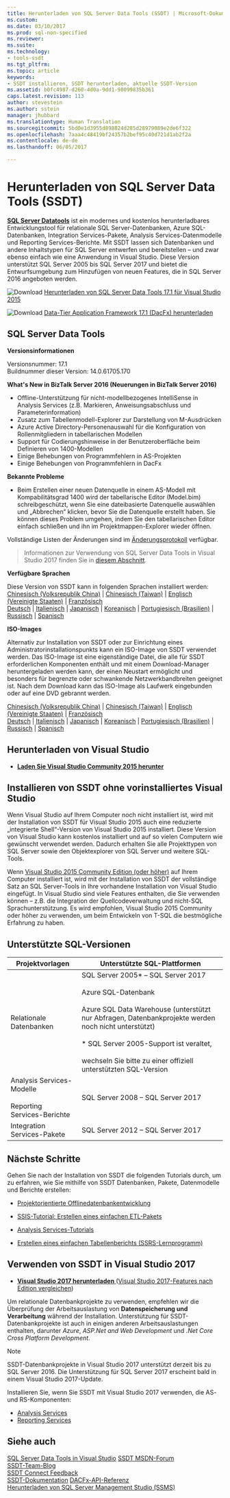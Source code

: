 ```yaml
---
title: Herunterladen von SQL Server Data Tools (SSDT) | Microsoft-Dokumentation
ms.custom: 
ms.date: 03/10/2017
ms.prod: sql-non-specified
ms.reviewer: 
ms.suite: 
ms.technology:
- tools-ssdt
ms.tgt_pltfrm: 
ms.topic: article
keywords:
- SSDT installieren, SSDT herunterladen, aktuelle SSDT-Version
ms.assetid: b0fc4987-d260-4d0a-9dd1-98099835b361
caps.latest.revision: 113
author: stevestein
ms.author: sstein
manager: jhubbard
ms.translationtype: Human Translation
ms.sourcegitcommit: 5bd0e1d3955d898824d285d28979089e2de6f322
ms.openlocfilehash: 7aaa4c48419bf24357b2bef95c40d721d1ab2f2a
ms.contentlocale: de-de
ms.lasthandoff: 06/05/2017

---
```

# <a name="download-sql-server-data-tools-ssdt"></a>Herunterladen von SQL Server Data Tools (SSDT)

**[SQL Server Datatools](https://msdn.microsoft.com/mt186501)** ist ein modernes und kostenlos herunterladbares Entwicklungstool für relationale SQL Server-Datenbanken, Azure SQL-Datenbanken, Integration Services-Pakete, Analysis Services-Datenmodelle und Reporting Services-Berichte. Mit SSDT lassen sich Datenbanken und andere Inhaltstypen für SQL Server entwerfen und bereitstellen – und zwar ebenso einfach wie eine Anwendung in Visual Studio. Diese Version unterstützt SQL Server 2005 bis SQL Server 2017 und bietet die Entwurfsumgebung zum Hinzufügen von neuen Features, die in SQL Server 2016 angeboten werden.  
    
    
![Download](../ssdt/media/download.png) [Herunterladen von SQL Server Data Tools 17.1 für Visual Studio 2015](https://go.microsoft.com/fwlink/?linkid=849393)

![Download](../ssdt/media/download.png) [Data-Tier Application Framework 17.1 (DacFx) herunterladen](https://www.microsoft.com/download/details.aspx?id=55255)

## <a name="sql-server-data-tools"></a>SQL Server Data Tools   
**Versionsinformationen**  
  
Versionsnummer: 17.1  
Buildnummer dieser Version: 14.0.61705.170
  
 **What's New in BizTalk Server 2016 (Neuerungen in BizTalk Server 2016)**
 - Offline-Unterstützung für nicht-modellbezogenes IntelliSense in Analysis Services (z.B. Markieren, Anweisungsabschluss und Parameterinformation)
 - Zusatz zum Tabellenmodell-Explorer zur Darstellung von M-Ausdrücken
 - Azure Active Directory-Personenauswahl für die Konfiguration von Rollenmitgliedern in tabellarischen Modellen
 - Support für Codierungshinweise in der Benutzeroberfläche beim Definieren von 1400-Modellen
 - Einige Behebungen von Programmfehlern in AS-Projekten
 - Einige Behebungen von Programmfehlern in DacFx

 **Bekannte Probleme**
 - Beim Erstellen einer neuen Datenquelle in einem AS-Modell mit Kompabilitätsgrad 1400 wird der tabellarische Editor (Model.bim) schreibgeschützt, wenn Sie eine dateibasierte Datenquelle auswählen und „Abbrechen“ klicken, bevor Sie die Datenquelle erstellt haben. Sie können dieses Problem umgehen, indem Sie den tabellarischen Editor einfach schließen und ihn im Projektmappen-Explorer wieder öffnen.

Vollständige Listen der Änderungen sind im [Änderungsprotokoll](changelog-for-sql-server-data-tools-ssdt.md) verfügbar.

 > Informationen zur Verwendung von SQL Server Data Tools in Visual Studio 2017 finden Sie in [diesem Abschnitt](#use-ssdt-in-visual-studio-2017).

  **Verfügbare Sprachen**  
  
 Diese Version von SSDT kann in folgenden Sprachen installiert werden:  
[Chinesisch (Volksrepublik China)]( https://go.microsoft.com/fwlink/?linkid=849393&clcid=0x804) | 
[Chinesisch (Taiwan)]( https://go.microsoft.com/fwlink/?linkid=849393&clcid=0x404) | 
[Englisch (Vereinigte Staaten)]( https://go.microsoft.com/fwlink/?linkid=849393&clcid=0x409) | 
[Französisch]( https://go.microsoft.com/fwlink/?linkid=849393&clcid=0x40c)  
[Deutsch]( https://go.microsoft.com/fwlink/?linkid=849393&clcid=0x407) | 
[Italienisch]( https://go.microsoft.com/fwlink/?linkid=849393&clcid=0x410) | 
[Japanisch]( https://go.microsoft.com/fwlink/?linkid=849393&clcid=0x411) | 
[Koreanisch]( https://go.microsoft.com/fwlink/?linkid=849393&clcid=0x412) | 
[Portugiesisch (Brasilien)]( https://go.microsoft.com/fwlink/?linkid=849393&clcid=0x416) | 
[Russisch]( https://go.microsoft.com/fwlink/?linkid=849393&clcid=0x419) | 
[Spanisch]( https://go.microsoft.com/fwlink/?linkid=849393&clcid=0x40a)  

**ISO-Images**

Alternativ zur Installation von SSDT oder zur Einrichtung eines Administratorinstallationspunkts kann ein ISO-Image von SSDT verwendet werden. Das ISO-Image ist eine eigenständige Datei, die alle für SSDT erforderlichen Komponenten enthält und mit einem Download-Manager heruntergeladen werden kann, der einen Neustart ermöglicht und besonders für begrenzte oder schwankende Netzwerkbandbreiten geeignet ist. Nach dem Download kann das ISO-Image als Laufwerk eingebunden oder auf eine DVD gebrannt werden.

[Chinesisch (Volksrepublik China)]( https://go.microsoft.com/fwlink/?linkid=849399&clcid=0x804) |
[Chinesisch (Taiwan)]( https://go.microsoft.com/fwlink/?linkid=849399&clcid=0x404) |
[Englisch (Vereinigte Staaten)]( https://go.microsoft.com/fwlink/?linkid=849399&clcid=0x409) |
[Französisch]( https://go.microsoft.com/fwlink/?linkid=849399&clcid=0x40c)  
[Deutsch]( https://go.microsoft.com/fwlink/?linkid=849399&clcid=0x407) |
[Italienisch]( https://go.microsoft.com/fwlink/?linkid=849399&clcid=0x410) |
[Japanisch]( https://go.microsoft.com/fwlink/?linkid=849399&clcid=0x411) |
[Koreanisch]( https://go.microsoft.com/fwlink/?linkid=849399&clcid=0x412) |
[Portugiesisch (Brasilien)]( https://go.microsoft.com/fwlink/?linkid=849399&clcid=0x416) |
[Russisch]( https://go.microsoft.com/fwlink/?linkid=849399&clcid=0x419) |
[Spanisch]( https://go.microsoft.com/fwlink/?linkid=849399&clcid=0x40a)

## <a name="download-visual-studio"></a>Herunterladen von Visual Studio

* [**Laden Sie Visual Studio Community 2015 herunter**](https://www.visualstudio.com/products/visual-studio-community-vs.aspx)

## <a name="installing-ssdt-without-visual-studio-pre-installed"></a>Installieren von SSDT ohne vorinstalliertes Visual Studio

Wenn Visual Studio auf Ihrem Computer noch nicht installiert ist, wird mit der Installation von SSDT für Visual Studio 2015 auch eine reduzierte „integrierte Shell“-Version von Visual Studio 2015 installiert. Diese Version von Visual Studio kann kostenlos installiert und auf so vielen Computern wie gewünscht verwendet werden. Dadurch erhalten Sie alle Projekttypen von SQL Server sowie den Objektexplorer von SQL Server und weitere SQL-Tools.

Wenn [Visual Studio 2015 Community Edition (oder höher)](https://www.visualstudio.com/products/visual-studio-community-vs.aspx) auf Ihrem Computer installiert ist, wird mit der Installation von SSDT der vollständige Satz an SQL Server-Tools in Ihre vorhandene Installation von Visual Studio eingefügt. In Visual Studio sind viele Features enthalten, die Sie verwenden können – z.B. die Integration der Quellcodeverwaltung und nicht-SQL Sprachunterstützung. Es wird empfohlen, Visual Studio 2015 Community oder höher zu verwenden, um beim Entwickeln von T-SQL die bestmögliche Erfahrung zu haben.

## <a name="supported-sql-versions"></a>Unterstützte SQL-Versionen
  
|Projektvorlagen|Unterstützte SQL-Plattformen|  
|-------------------|--------------------|  
Relationale Datenbanken|  SQL Server 2005* – SQL Server 2017 <br /><br />Azure SQL-Datenbank<br /><br />Azure SQL Data Warehouse (unterstützt nur Abfragen, Datenbankprojekte werden noch nicht unterstützt)<br /><br />  * SQL Server 2005-Support ist veraltet,<br /><br /> wechseln Sie bitte zu einer offiziell unterstützten SQL-Version|
  |Analysis Services-Modelle<br /><br />Reporting Services-Berichte | SQL Server 2008 – SQL Server 2017|
  |Integration Services-Pakete| SQL Server 2012 – SQL Server 2017    |
  
## <a name="next-steps"></a>Nächste Schritte  
Gehen Sie nach der Installation von SSDT die folgenden Tutorials durch, um zu erfahren, wie Sie mithilfe von SSDT Datenbanken, Pakete, Datenmodelle und Berichte erstellen:  
  
-   [Projektorientierte Offlinedatenbankentwicklung](https://msdn.microsoft.com/library/hh272702(v=vs.103).aspx)  
  
-   [SSIS-Tutorial: Erstellen eines einfachen ETL-Pakets](https://msdn.microsoft.com/library/ms169917.aspx)  
  
-   [Analysis Services-Tutorials](https://msdn.microsoft.com/library/hh231701.aspx)  
  
-   [Erstellen eines einfachen Tabellenberichts (SSRS-Lernprogramm)](https://msdn.microsoft.com/library/ms167305.aspx)  
  
## <a name="use-ssdt-in-visual-studio-2017"></a>Verwenden von SSDT in Visual Studio 2017 

* [**Visual Studio 2017 herunterladen** ](https://www.visualstudio.com/) ([Visual Studio 2017-Features nach Edition vergleichen](https://www.visualstudio.com/vs/compare/))

Um relationale Datenbankprojekte zu verwenden, empfehlen wir die Überprüfung der Arbeitsauslastung von **Datenspeicherung und Verarbeitung** während der Installation. Unterstützung für SSDT-Datenbankprojekte ist auch in einigen anderen Arbeitsauslastungen enthalten, darunter *Azure*, *ASP.Net and Web Development* und *.Net Core Cross Platform Development*.

> [!NOTE]
> SSDT-Datenbankprojekte in Visual Studio 2017 unterstützt derzeit bis zu SQL Server 2016.  Die Unterstützung für SQL Server 2017 erscheint bald in einem Visual Studio 2017-Update.

Installieren Sie, wenn Sie SSDT mit Visual Studio 2017 verwenden, die AS- und RS-Komponenten:
* [Analysis Services](https://marketplace.visualstudio.com/items?itemName=ProBITools.MicrosoftAnalysisServicesModelingProjects)
* [Reporting Services](https://marketplace.visualstudio.com/items?itemName=ProBITools.MicrosoftReportProjectsforVisualStudio)


## <a name="see-also"></a>Siehe auch  
[SQL Server Data Tools in Visual Studio](https://msdn.microsoft.com/library/hh272686(v=vs.103).aspx)  
[SSDT MSDN-Forum](https://social.msdn.microsoft.com/Forums/sqlserver/home?forum=ssdt)  
[SSDT-Team-Blog](http://blogs.msdn.com/b/ssdt/)  
[SSDT Connect Feedback](https://connect.microsoft.com/SQLServer/Feedback)  
[SSDT-Dokumentation](https://msdn.microsoft.com/library/hh272686(v=vs.103).aspx)  
[DACFx-API-Referenz](https://msdn.microsoft.com/library/dn645454.aspx)  
[Herunterladen von SQL Server Management Studio (SSMS)](../ssms/download-sql-server-management-studio-ssms.md)  

